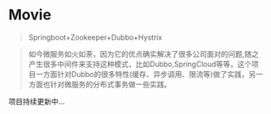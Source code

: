 # Movie

> Springboot+Zookeeper+Dubbo+Hystrix

> 如今微服务如火如荼，因为它的优点确实解决了很多公司面对的问题,随之产生很多中间件来支持这种模式，比如Dubbo,SpringCloud等等，这个项目一方面针对Dubbo的很多特性(缓存、异步调用、限流等)做了实践，另一方面也针对微服务的分布式事务做一些实践。

项目持续更新中...